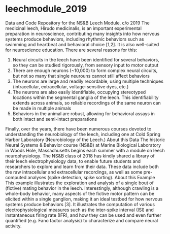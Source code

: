 # leechmodule_2019
Data and Code Repository for the NS&amp;B Leech Module, c/o 2019
The medicinal leech, Hirudo medicinalis, is an important experimental preparation in neuroscience, contributing many insights into how nervous systems produce behaviors, including rhythmic behaviors such as swimming and heartbeat and behavioral choice [1,2]. It is also well-suited for neuroscience education. There are several reasons for this:
1.    Neural circuits in the leech have been identified for several behaviors, so they can be studied rigorously, from sensory input to motor output
2.    There are enough neurons (~10,000) to form complex neural circuits, but not so many that single neurouns cannot still affect behaviors
3.    The neurons are large and readily recordable, using multiple techniques (intracellular, extracellular, voltage-sensitive dyes, etc.)
4.    The neurons are also easily identifiable, occupying stereotyped locations within the segmental ganglia of the leech. This identifiability extends across animals, so reliable recordings of the same neuron can be made in multiple animals
5.    Behaviors in the animal are robust, allowing for behavioral assays in both intact and semi-intact preparations

Finally, over the years, there have been numerous courses devoted to understanding the neurobiology of the leech, including one at Cold Spring Harbor Laboratory (Neurobiology of the Leech.)
About this Data
The historic Neural Systems & Behavior course (NS&B) at Marine Biological Laboratory in Woods Hole, Massachusetts begins each summer with a module on leech neurophysiology. The NS&B class of 2018 has kindly shared a library of their leech electrophysiology data, to enable future students and researchers to explore and learn from their data. These data include both the raw intracellular and extracellular recordings, as well as some pre-computed analyses (spike detection, spike sorting).
About this Example
This example illustrates the exploration and analysis of a single bout of (fictive) mating behavior in the leech. Interestingly, although crawling is a whole-body behavior, many aspects of the fictive motor pattern can be elicited within a single ganglion, making it an ideal testbed for how nervous systems produce behaviors [3]. It illustrates the computation of various electrophysiological measures such as the inter-spike interval (ISI) and instantaneous firing rate (IFR), and how they can be used and even further quantified (e.g. Fano factor analysis) to characterize and compare neural activity.

